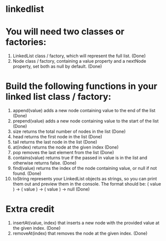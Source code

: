 # linkedlist

# You will need two classes or factories:
1. LinkedList class / factory, which will represent the full list. (Done)
2. Node class / factory, containing a value property and a nextNode property, set both as null by default. (Done)

# Build the following functions in your linked list class / factory:

1. append(value) adds a new node containing value to the end of the list (Done)
2. prepend(value) adds a new node containing value to the start of the list (Done)
3. size returns the total number of nodes in the list (Done)
4. head returns the first node in the list (Done)
5. tail returns the last node in the list (Done)
6. at(index) returns the node at the given index (Done)
7. pop removes the last element from the list (Done)
8. contains(value) returns true if the passed in value is in the list and otherwise returns false. (Done)
9. find(value) returns the index of the node containing value, or null if not found. (Done)
10. toString represents your LinkedList objects as strings, so you can print them out and preview them in the console. The format should be: ( value ) -> ( value ) -> ( value ) -> null (Done)

# Extra credit
1. insertAt(value, index) that inserts a new node with the provided value at the given index. (Done)
2. removeAt(index) that removes the node at the given index. (Done)

